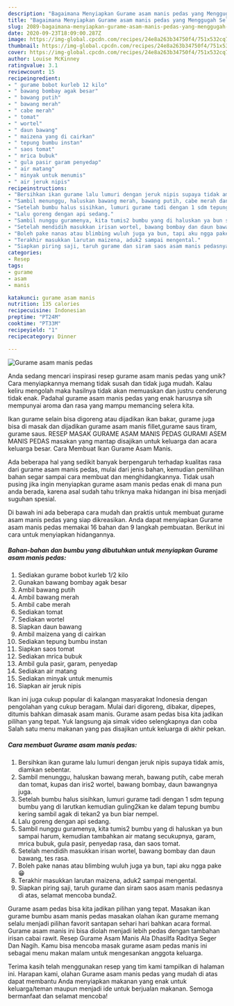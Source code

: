 ```yaml
---
description: "Bagaimana Menyiapkan Gurame asam manis pedas yang Menggugah Selera"
title: "Bagaimana Menyiapkan Gurame asam manis pedas yang Menggugah Selera"
slug: 2089-bagaimana-menyiapkan-gurame-asam-manis-pedas-yang-menggugah-selera
date: 2020-09-23T18:09:00.287Z
image: https://img-global.cpcdn.com/recipes/24e8a263b34750f4/751x532cq70/gurame-asam-manis-pedas-foto-resep-utama.jpg
thumbnail: https://img-global.cpcdn.com/recipes/24e8a263b34750f4/751x532cq70/gurame-asam-manis-pedas-foto-resep-utama.jpg
cover: https://img-global.cpcdn.com/recipes/24e8a263b34750f4/751x532cq70/gurame-asam-manis-pedas-foto-resep-utama.jpg
author: Louise McKinney
ratingvalue: 3.1
reviewcount: 15
recipeingredient:
- " gurame bobot kurleb 12 kilo"
- " bawang bombay agak besar"
- " bawang putih"
- " bawang merah"
- " cabe merah"
- " tomat"
- " wortel"
- " daun bawang"
- " maizena yang di cairkan"
- " tepung bumbu instan"
- " saos tomat"
- " mrica bubuk"
- " gula pasir garam penyedap"
- " air matang"
- " minyak untuk menumis"
- " air jeruk nipis"
recipeinstructions:
- "Bersihkan ikan gurame lalu lumuri dengan jeruk nipis supaya tidak amis, diamkan sebentar."
- "Sambil menunggu, haluskan bawang merah, bawang putih, cabe merah dan tomat, kupas dan iris2 wortel, bawang bombay, daun bawangnya juga."
- "Setelah bumbu halus sisihkan, lumuri gurame tadi dengan 1 sdm tepung bumbu yang di larutkan kemudian guling2kan ke dalam tepung bumbu kering sambil agak di tekan2 ya bun biar nempel."
- "Lalu goreng dengan api sedang."
- "Sambil nunggu guramenya, kita tumis2 bumbu yang di haluskan ya bun sampai harum, kemudian tambahkan air matang secukupnya, garam, mrica bubuk, gula pasir, penyedap rasa, dan saos tomat."
- "Setelah mendidih masukkan irisan wortel, bawang bombay dan daun bawang, tes rasa."
- "Boleh pake nanas atau blimbing wuluh juga ya bun, tapi aku ngga pake 😁"
- "Terakhir masukkan larutan maizena, aduk2 sampai mengental."
- "Siapkan piring saji, taruh gurame dan siram saos asam manis pedasnya di atas, selamat mencoba bunda2."
categories:
- Resep
tags:
- gurame
- asam
- manis

katakunci: gurame asam manis 
nutrition: 135 calories
recipecuisine: Indonesian
preptime: "PT24M"
cooktime: "PT33M"
recipeyield: "1"
recipecategory: Dinner

---
```



![Gurame asam manis pedas](https://img-global.cpcdn.com/recipes/24e8a263b34750f4/751x532cq70/gurame-asam-manis-pedas-foto-resep-utama.jpg)

Anda sedang mencari inspirasi resep gurame asam manis pedas yang unik? Cara menyiapkannya memang tidak susah dan tidak juga mudah. Kalau keliru mengolah maka hasilnya tidak akan memuaskan dan justru cenderung tidak enak. Padahal gurame asam manis pedas yang enak harusnya sih mempunyai aroma dan rasa yang mampu memancing selera kita.

Ikan gurame selain bisa digoreng atau dijadikan ikan bakar, gurame juga bisa di masak dan dijadikan gurame asam manis fillet,gurame saus tiram, gurame saus. RESEP MASAK GURAME ASAM MANIS PEDAS GURAMI ASEM MANIS PEDAS masakan yang mantap disajikan untuk keluarga dan acara keluarga besar. Cara Membuat Ikan Gurame Asam Manis.

Ada beberapa hal yang sedikit banyak berpengaruh terhadap kualitas rasa dari gurame asam manis pedas, mulai dari jenis bahan, kemudian pemilihan bahan segar sampai cara membuat dan menghidangkannya. Tidak usah pusing jika ingin menyiapkan gurame asam manis pedas enak di mana pun anda berada, karena asal sudah tahu triknya maka hidangan ini bisa menjadi suguhan spesial.


Di bawah ini ada beberapa cara mudah dan praktis untuk membuat gurame asam manis pedas yang siap dikreasikan. Anda dapat menyiapkan Gurame asam manis pedas memakai 16 bahan dan 9 langkah pembuatan. Berikut ini cara untuk menyiapkan hidangannya.

<!--inarticleads1-->

##### Bahan-bahan dan bumbu yang dibutuhkan untuk menyiapkan Gurame asam manis pedas:

1. Sediakan  gurame bobot kurleb 1/2 kilo
1. Gunakan  bawang bombay agak besar
1. Ambil  bawang putih
1. Ambil  bawang merah
1. Ambil  cabe merah
1. Sediakan  tomat
1. Sediakan  wortel
1. Siapkan  daun bawang
1. Ambil  maizena yang di cairkan
1. Sediakan  tepung bumbu instan
1. Siapkan  saos tomat
1. Sediakan  mrica bubuk
1. Ambil  gula pasir, garam, penyedap
1. Sediakan  air matang
1. Sediakan  minyak untuk menumis
1. Siapkan  air jeruk nipis


Ikan ini juga cukup popular di kalangan masyarakat Indonesia dengan pengolahan yang cukup beragam. Mulai dari digoreng, dibakar, dipepes, ditumis bahkan dimasak asam manis. Gurame asam pedas bisa kita jadikan pilihan yang tepat. Yuk langsung aja simak video selengkapnya dan coba Salah satu menu makanan yang pas disajikan untuk keluarga di akhir pekan. 

<!--inarticleads2-->

##### Cara membuat Gurame asam manis pedas:

1. Bersihkan ikan gurame lalu lumuri dengan jeruk nipis supaya tidak amis, diamkan sebentar.
1. Sambil menunggu, haluskan bawang merah, bawang putih, cabe merah dan tomat, kupas dan iris2 wortel, bawang bombay, daun bawangnya juga.
1. Setelah bumbu halus sisihkan, lumuri gurame tadi dengan 1 sdm tepung bumbu yang di larutkan kemudian guling2kan ke dalam tepung bumbu kering sambil agak di tekan2 ya bun biar nempel.
1. Lalu goreng dengan api sedang.
1. Sambil nunggu guramenya, kita tumis2 bumbu yang di haluskan ya bun sampai harum, kemudian tambahkan air matang secukupnya, garam, mrica bubuk, gula pasir, penyedap rasa, dan saos tomat.
1. Setelah mendidih masukkan irisan wortel, bawang bombay dan daun bawang, tes rasa.
1. Boleh pake nanas atau blimbing wuluh juga ya bun, tapi aku ngga pake 😁
1. Terakhir masukkan larutan maizena, aduk2 sampai mengental.
1. Siapkan piring saji, taruh gurame dan siram saos asam manis pedasnya di atas, selamat mencoba bunda2.


Gurame asam pedas bisa kita jadikan pilihan yang tepat. Masakan ikan gurame bumbu asam manis pedas masakan olahan ikan gurame memang selalu menjadi pilihan favorit santapan sehari hari bahkan acara formal. Gurame asam manis ini bisa diolah menjadi lebih pedas dengan tambahan irisan cabai rawit. Resep Gurame Asam Manis Ala Dhasilfa Raditya Seger Dan Nagih. Kamu bisa mencoba masak gurame asam pedas manis ini sebagai menu makan malam untuk mengesankan anggota keluarga. 

Terima kasih telah menggunakan resep yang tim kami tampilkan di halaman ini. Harapan kami, olahan Gurame asam manis pedas yang mudah di atas dapat membantu Anda menyiapkan makanan yang enak untuk keluarga/teman maupun menjadi ide untuk berjualan makanan. Semoga bermanfaat dan selamat mencoba!
